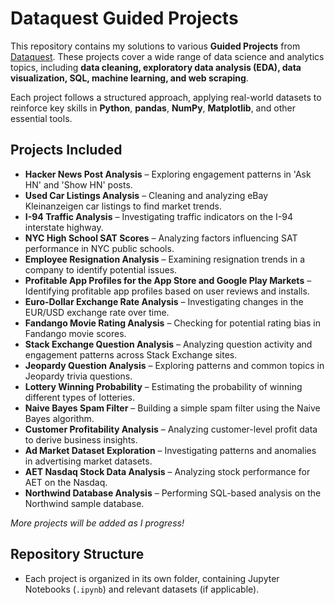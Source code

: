 # Dataquest Guided Projects

This repository contains my solutions to various **Guided Projects** from [Dataquest](https://www.dataquest.io/). These projects cover a wide range of data science and analytics topics, including **data cleaning, exploratory data analysis (EDA), data visualization, SQL, machine learning, and web scraping**.

Each project follows a structured approach, applying real-world datasets to reinforce key skills in **Python**, **pandas**, **NumPy**, **Matplotlib**, and other essential tools.

## Projects Included

- **Hacker News Post Analysis** – Exploring engagement patterns in 'Ask HN' and 'Show HN' posts.
- **Used Car Listings Analysis** – Cleaning and analyzing eBay Kleinanzeigen car listings to find market trends.
- **I-94 Traffic Analysis** – Investigating traffic indicators on the I-94 interstate highway.
- **NYC High School SAT Scores** – Analyzing factors influencing SAT performance in NYC public schools.
- **Employee Resignation Analysis** – Examining resignation trends in a company to identify potential issues.
- **Profitable App Profiles for the App Store and Google Play Markets** – Identifying profitable app profiles based on user reviews and installs.
- **Euro-Dollar Exchange Rate Analysis** – Investigating changes in the EUR/USD exchange rate over time.
- **Fandango Movie Rating Analysis** – Checking for potential rating bias in Fandango movie scores.
- **Stack Exchange Question Analysis** – Analyzing question activity and engagement patterns across Stack Exchange sites.
- **Jeopardy Question Analysis** – Exploring patterns and common topics in Jeopardy trivia questions.
- **Lottery Winning Probability** – Estimating the probability of winning different types of lotteries.
- **Naive Bayes Spam Filter** – Building a simple spam filter using the Naive Bayes algorithm.
- **Customer Profitability Analysis** – Analyzing customer-level profit data to derive business insights.
- **Ad Market Dataset Exploration** – Investigating patterns and anomalies in advertising market datasets.
- **AET Nasdaq Stock Data Analysis** – Analyzing stock performance for AET on the Nasdaq.
- **Northwind Database Analysis** – Performing SQL-based analysis on the Northwind sample database.

*More projects will be added as I progress!*

## Repository Structure

- Each project is organized in its own folder, containing Jupyter Notebooks (`.ipynb`) and relevant datasets (if applicable).
